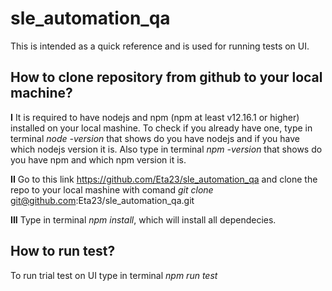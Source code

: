 # sle_automation_qa 

This is intended as a quick reference and is used for running tests on UI.

## How to clone repository from github to your local machine?

 __I__ It is required to have nodejs and npm (npm at least v12.16.1 or higher) installed on your local mashine. To check if you already have one, type in terminal _node -version_ that shows do you have nodejs and if you have which nodejs version it is. Also type in terminal _npm -version_ that shows do you have npm and which npm version it is. 

__II__ Go to this link https://github.com/Eta23/sle_automation_qa and clone the repo to your local mashine with comand _git clone_ git@github.com:Eta23/sle_automation_qa.git 

__III__  Type in terminal _npm install_, which will install all dependecies.

## How to run test?

To run trial test on UI type in terminal _npm run test_
